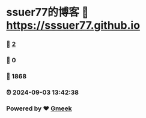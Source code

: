 # ssuer77的博客 :link: https://sssuer77.github.io 
### :page_facing_up: [2](https://sssuer77.github.io/tag.html) 
### :speech_balloon: 0 
### :hibiscus: 1868 
### :alarm_clock: 2024-09-03 13:42:38 
### Powered by :heart: [Gmeek](https://github.com/Meekdai/Gmeek)
